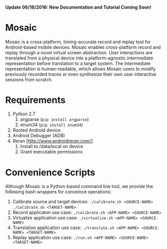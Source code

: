 #### Update 06/18/2016: New Documentation and Tutorial Coming Soon!

# Mosaic

Mosaic is a cross-platform, timing-accurate record and replay tool for
Android-based mobile devices. Mosaic enables cross-platform record and replay
through a novel virtual screen abstraction. User interactions are translated from
a physical device into a platform-agnostic intermediate representation before
translation to a target system. The intermediate representation is human-readable,
which allows Mosaic users to modify previously recorded traces or even synthesize
their own user interactive sessions from scratch.

# Requirements

1. Python 2.7
    1. argparse (`pip install argparse`)
    2. enum34 (`pip install enum34`)
2. Rooted Android device
3. Android Debugger (ADB)
4. Reran [http://www.androidreran.com/]
    1. Install to /data/local on device
    2. Grant executable permissions


# Convenience Scripts

Although Mosaic is a Python-based command line tool, we provide the following
bash wrappers for conveince operations:

1. Calibrate source and target devices:
    `./calibrate.sh <SOURCE-NAME>`
    `./calibrate.sh <TARGET-NAME>`
2. Record applicaton use case:
    `./calibrate.sh <APP-NAME> <SOURCE-NAME>`
3. Virtualize application use case:
    `./virtualize.sh <APP-NAME> <SOURCE-NAME>`
4. Translation application use case:
    `./translate.sh <APP-NAME> <SOURCE-NAME> <TARGET-NAME>`
4. Replay application use case:
    `./run.sh <APP-NAME> <SOURCE-NAME> <TARGET-NAME>`
